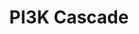 ---
annotations:
- type: Pathway Ontology
  value: phosphatidylinositol 3-kinase-Akt signaling pathway
authors:
- ReactomeTeam
- DeSl
description: The PI3K (Phosphatidlyinositol-3-kinase) - AKT signaling pathway stimulates
  cell growth and survival.  View original pathway at [http://www.reactome.org/PathwayBrowser/#DIAGRAM=109704
  Reactome].
last-edited: 2021-01-25
organisms:
- Homo sapiens
redirect_from:
- /index.php/Pathway:WP4448
- /instance/WP4448
schema-jsonld:
- '@context': https://schema.org/
  '@id': https://wikipathways.github.io/pathways/WP4448.html
  '@type': Dataset
  creator:
    '@type': Organization
    name: WikiPathways
  description: The PI3K (Phosphatidlyinositol-3-kinase) - AKT signaling pathway stimulates
    cell growth and survival.  View original pathway at [http://www.reactome.org/PathwayBrowser/#DIAGRAM=109704
    Reactome].
  keywords:
  - 'FGF5-1 '
  - 'p-Y-GAB2 '
  - 'p-Y-IRS2 '
  - 'AKT2 '
  - 'FGF23(25-251) '
  - 'PIK3CB '
  - ADP
  - 'FGF17-1 '
  - 'FGF8-1 '
  - 'FGF20 '
  - 'PIK3C3 '
  - 'p-6Y-FRS2 '
  - 'FGF10 '
  - 'FGF3 '
  - 'p-Y-IRS1 '
  - ATP
  - 'p-8Y-FGFR1c '
  - 'p-8Y-FGFR1b '
  - 'FGF1 '
  - 'Autophosphorylated FLT3 '
  - 'GRB2-1 '
  - AMP
  - 'FGF18 '
  - 'PIK3CA '
  - 'PIK3R4 '
  - 'FGF16 '
  - 'KLB '
  - 'p-6Y-FGFR3b '
  - 'p-Y546,Y584-PTPN11 '
  - 'Activated FGFR2c homodimer bound to FGF '
  - cAMP
  - THEM4,TRIB3
  - 'PDPK1 '
  - 'GAB1 '
  - 'FGF19 '
  - AKT2:PIP3
  - 'Activated FGFR2b homodimer bound to FGF '
  - 'FLT3LG '
  - PDPK1:PIP3
  - PDE3B
  - PI(4,5)P2
  - PI3K-containing
  - PI(3,4,5)P3
  - signaling
  - 'p-5Y-FGFR4 '
  - 'KL-2 '
  - 'THEM4 '
  - 'GalNAc-T178-FGF23(25-251) '
  - H2O
  - 'FGF22 '
  - 'PI(3,4,5)P3 '
  - 'FGF9 '
  - PDPK1
  - 'FGF6 '
  - 'TLR9 '
  - Other interleukin
  - 'PIK3R2 '
  - 'KL-1 '
  - 'TRIB3 '
  - 'p-6Y-FGFR3c '
  - AKT2:THEM4,TRIB3
  - 'p-T309,S474-AKT2 '
  - 'Unmethylated CpG DNA '
  - 'FGF2(10-155) '
  - complexes
  - 'FGF4 '
  - 'HS '
  - p-S295-PDE3B
  - 'PIK3R1 '
  - p-T309,S474-AKT2:PIP3
  license: CC0
  name: PI3K Cascade
seo: CreativeWork
title: PI3K Cascade
wpid: WP4448
---